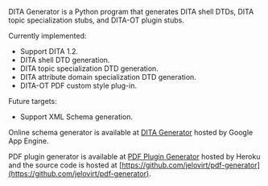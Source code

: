 DITA Generator is a Python program that generates DITA shell DTDs, DITA topic specialization stubs, and DITA-OT plugin stubs. 

Currently implemented:

* Support DITA 1.2.
* DITA shell DTD generation.
* DITA topic specialization DTD generation.
* DITA attribute domain specialization DTD generation.
* DITA-OT PDF custom style plug-in. 

Future targets:

* Support XML Schema generation.

Online schema generator is available at [DITA Generator](http://dita-generator-hrd.appspot.com/) hosted by Google App Engine.

PDF plugin generator is available at [PDF Plugin Generator](http://dita-generator.elovirta.com/) hosted by Heroku and the source code is hosted at [https://github.com/jelovirt/pdf-generator](https://github.com/jelovirt/pdf-generator).
